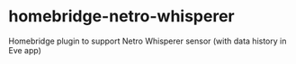 # homebridge-netro-whisperer
Homebridge plugin to support Netro Whisperer sensor (with data history in Eve app)
